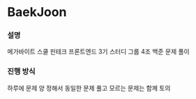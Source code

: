 # BaekJoon

### 설명

메가바이트 스쿨 핀테크 프론트엔드 3기 스터디 그룹 4조 백준 문제 풀이

### 진행 방식

하루에 문제 양 정해서 동일한 문제 풀고 모르는 문제는 함께 토의

